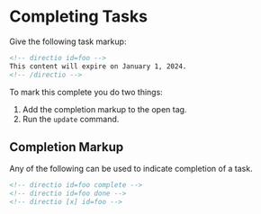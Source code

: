 <!--
id: completion
-->

# Completing Tasks

Give the following task markup:

```html
<!-- directio id=foo -->
This content will expire on January 1, 2024.
<!-- /directio -->
```

To mark this complete you do two things:

1. Add the completion markup to the open tag.
2. Run the `update` command.

## Completion Markup

Any of the following can be used to indicate completion of a task.

```html
<!-- directio id=foo complete -->
<!-- directio id=foo done -->
<!-- directio [x] id=foo -->
```
